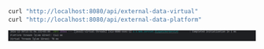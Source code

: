 ```bash
curl "http://localhost:8080/api/external-data-virtual"
curl "http://localhost:8080/api/external-data-platform"
```



![img.png](img.png)